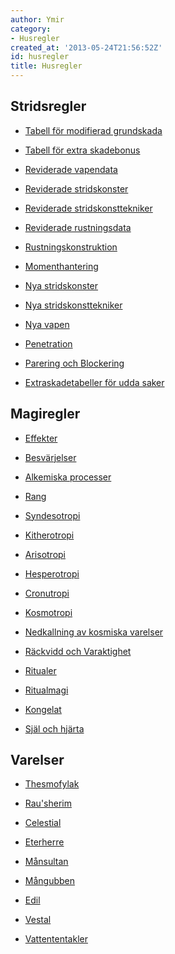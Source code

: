 ```yaml
---
author: Ymir
category:
- Husregler
created_at: '2013-05-24T21:56:52Z'
id: husregler
title: Husregler
---
```

## Stridsregler

-   [Tabell för modifierad grundskada]

-   [Tabell för extra skadebonus]

-   [Reviderade vapendata]

-   [Reviderade stridskonster]

-   [Reviderade stridskonsttekniker]

-   [Reviderade rustningsdata]

-   [Rustningskonstruktion]

-   [Momenthantering]

-   [Nya stridskonster]

-   [Nya stridskonsttekniker]

-   [Nya vapen]

-   [Penetration]

-   [Parering och Blockering]

-   [Extraskadetabeller för udda saker]

## Magiregler

-   [Effekter]

-   [Besvärjelser]

-   [Alkemiska processer]

-   [Rang]

-   [Syndesotropi]

-   [Kitherotropi]

-   [Arisotropi]

-   [Hesperotropi]

-   [Cronutropi]

-   [Kosmotropi]

-   [Nedkallning av kosmiska varelser]

-   [Räckvidd och Varaktighet]

-   [Ritualer]

-   [Ritualmagi]

-   [Kongelat]

-   [Själ och hjärta]

## Varelser

-   [Thesmofylak]

-   [Rau'sherim]

-   [Celestial]

-   [Eterherre]

-   [Månsultan]

-   [Mångubben]

-   [Edil]

-   [Vestal]

-   [Vattententakler]

  [Tabell för modifierad grundskada]: Grundskada
  [Tabell för extra skadebonus]: Skadebonus
  [Reviderade vapendata]: Reviderade_vapendata
  [Reviderade stridskonster]: Reviderade_stridskonster
  [Reviderade stridskonsttekniker]: Reviderade_stridskonsttekniker
  [Reviderade rustningsdata]: Reviderade_rustningsdata
  [Rustningskonstruktion]: Rustningskonstruktion
  [Momenthantering]: Momenthantering
  [Nya stridskonster]: Nya_stridskonster
  [Nya stridskonsttekniker]: Nya_stridskonsttekniker
  [Nya vapen]: Nya_vapen
  [Penetration]: Penetration
  [Parering och Blockering]: Parering_och_Blockering
  [Extraskadetabeller för udda saker]: Extraskadetabeller_för_udda_saker
  [Effekter]: Effekter
  [Besvärjelser]: Besvärjelser
  [Alkemiska processer]: Alkemiska_processer
  [Rang]: Rang
  [Syndesotropi]: Syndesotropi
  [Kitherotropi]: Kitherotropi
  [Arisotropi]: Arisotropi
  [Hesperotropi]: Hesperotropi
  [Cronutropi]: Cronutropi
  [Kosmotropi]: Kosmotropi
  [Nedkallning av kosmiska varelser]: Nedkallning_av_kosmiska_varelser
  [Räckvidd och Varaktighet]: Räckvidd_och_Varaktighet
  [Ritualer]: Ritualer
  [Ritualmagi]: Ritualmagi
  [Kongelat]: Kongelat
  [Själ och hjärta]: Själ_och_hjärta
  [Thesmofylak]: Thesmofylak
  [Rau'sherim]: Rausherim
  [Celestial]: Celestial
  [Eterherre]: Eterherre
  [Månsultan]: Månsultan
  [Mångubben]: Mångubben
  [Edil]: Edil
  [Vestal]: Vestal
  [Vattententakler]: Vattententakel